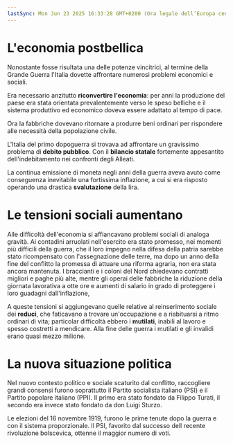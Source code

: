 ```yaml
---
lastSync: Mon Jun 23 2025 16:33:28 GMT+0200 (Ora legale dell’Europa centrale)
---
```

# L'economia postbellica
Nonostante fosse risultata una delle potenze vincitrici, al termine della Grande Guerra l'Italia dovette affrontare numerosi problemi economici e sociali.

Era necessario anzitutto **riconvertire l'economia**: per anni la produzione del paese era stata orientata prevalentemente verso le speso belliche e il sistema produttivo ed economico doveva essere adattato al tempo di pace.

Ora la fabbriche dovevano ritornare a produrre beni ordinari per rispondere alle necessità della popolazione civile.

L'Italia del primo dopoguerra si trovava ad affrontare un gravissimo problema di **debito pubblico**. Con il **bilancio statale** fortemente appesantito dell'indebitamento nei confronti degli Alleati.

La continua emissione di moneta negli anni della guerra aveva avuto come conseguenza inevitabile una fortissima inflazione, a cui si era risposto operando una drastica **svalutazione** della lira.

# Le tensioni sociali aumentano
Alle difficoltà dell'economia si affiancavano problemi sociali di analoga gravità. Ai contadini arruolati nell'esercito era stato promesso, nei momenti più difficili della guerra, che il loro impegno nella difesa della patria sarebbe stato ricompensato con l'assegnazione delle terre, ma dopo un anno della fine del conflitto la promessa di attuare una riforma agraria, non era stata ancora mantenuta. I braccianti e i coloni del Nord chiedevano contratti migliori e paghe più alte, mentre gli operai delle fabbriche la riduzione della giornata lavorativa a otte ore e aumenti di salario in grado di proteggere i loro guadagni dall'inflazione,

A queste tensioni si aggiungevano quelle relative al reinserimento sociale dei **reduci**, che faticavano a trovare un'occupazione e a riabituarsi a ritmo ordinari di vita; particolar difficoltà ebbero i **mutilati**, inabili al lavoro e spesso costretti a mendicare. Alla fine delle guerra i mutilati e gli invalidi erano quasi mezzo milione.

# La nuova situazione politica
Nel nuovo contesto politico e sociale scaturito dal conflitto, raccogliere grandi consensi furono soprattutto il Partito socialista italiano (PSI) e il Partito popolare italiano (PPI). Il primo era stato fondato da Filippo Turati, il secondo era invece stato fondato da don Luigi Sturzo.

Le elezioni del 16 novembre 1919, furono le prime tenute dopo la guerra e con il sistema proporzionale. Il PSI, favorito dal successo dell recente rivoluzione bolscevica, ottenne il maggior numero di voti.